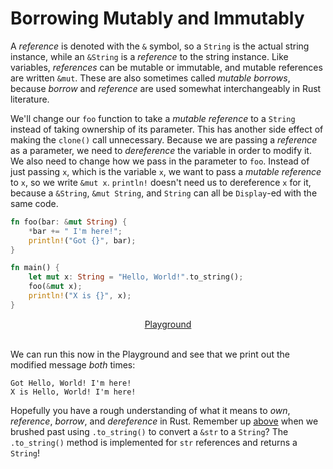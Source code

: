 # Borrowing Mutably and Immutably

A *reference* is denoted with the `&` symbol, so a `String` is the actual string instance,
while an `&String` is a *reference* to the string instance. Like variables, *references*
can be mutable or immutable, and mutable references are written `&mut`. These are also
sometimes called *mutable borrows*, because *borrow* and *reference* are used somewhat
interchangeably in Rust literature.

We'll change our `foo` function to take a *mutable reference* to a `String` instead of
taking ownership of its parameter. This has another side effect of making the `clone()`
call unnecessary. Because we are passing a *reference* as a parameter, we need to
*dereference* the variable in order to modify it. We also need to change how we pass in
the parameter to `foo`. Instead of just passing `x`, which is the variable `x`, we want
to pass a *mutable reference* to `x`, so we write `&mut x`. `println!` doesn't need us to
dereference `x` for it, because a `&String`, `&mut String`, and `String` can all be
`Display`-ed with the same code.

```rust
fn foo(bar: &mut String) {
    *bar += " I'm here!";
    println!("Got {}", bar);
}

fn main() {
    let mut x: String = "Hello, World!".to_string();
    foo(&mut x);
    println!("X is {}", x);
}
```

<center>
<a href="https://play.rust-lang.org/?version=stable&mode=debug&edition=2021&code=fn+foo%28bar%3A+%26mut+String%29+%7B%0A++++*bar+%2B%3D+%22+I%27m+here%21%22%3B%0A++++println%21%28%22Got+%7B%7D%22%2C+bar%29%3B%0A%7D%0A%0Afn+main%28%29+%7B%0A++++let+mut+x%3A+String+%3D+%22Hello%2C+World%21%22.to_string%28%29%3B%0A++++foo%28%26mut+x%29%3B%0A++++println%21%28%22X+is+%7B%7D%22%2C+x%29%3B%0A%7D">Playground</a>
</center>
<br>

We can run this now in the Playground and see that we print out the modified message
*both* times:

```
Got Hello, World! I'm here!
X is Hello, World! I'm here!
```

Hopefully you have a rough understanding of what it means to *own*, *reference*, *borrow*,
and *dereference* in Rust. Remember up [above](#ownership-and-moves) when we brushed
past using `.to_string()` to convert a `&str` to a `String`? The `.to_string()` method
is implemented for `str` references and returns a `String`!

